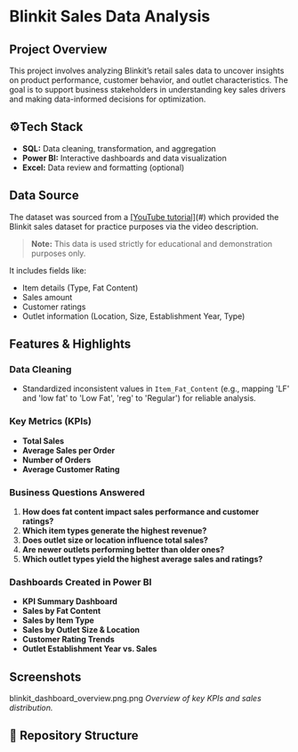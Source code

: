 # Blinkit Sales Data Analysis

## Project Overview
This project involves analyzing Blinkit’s retail sales data to uncover insights on product performance, customer behavior, and outlet characteristics. The goal is to support business stakeholders in understanding key sales drivers and making data-informed decisions for optimization.

## ⚙Tech Stack
- **SQL:** Data cleaning, transformation, and aggregation
- **Power BI:** Interactive dashboards and data visualization
- **Excel:** Data review and formatting (optional)

## Data Source
The dataset was sourced from a [[YouTube tutorial]](https://www.youtube.com/watch?v=phs0SLj86ek&t=9584s)(#) which provided the Blinkit sales dataset for practice purposes via the video description.

> **Note:** This data is used strictly for educational and demonstration purposes only.

It includes fields like:
- Item details (Type, Fat Content)
- Sales amount
- Customer ratings
- Outlet information (Location, Size, Establishment Year, Type)

## Features & Highlights

### Data Cleaning
- Standardized inconsistent values in `Item_Fat_Content` (e.g., mapping 'LF' and 'low fat' to 'Low Fat', 'reg' to 'Regular') for reliable analysis.

### Key Metrics (KPIs)
- **Total Sales**  
- **Average Sales per Order**  
- **Number of Orders**  
- **Average Customer Rating**

### Business Questions Answered
1. **How does fat content impact sales performance and customer ratings?**
2. **Which item types generate the highest revenue?**
3. **Does outlet size or location influence total sales?**
4. **Are newer outlets performing better than older ones?**
5. **Which outlet types yield the highest average sales and ratings?**

### Dashboards Created in Power BI
- **KPI Summary Dashboard**
- **Sales by Fat Content**
- **Sales by Item Type**
- **Sales by Outlet Size & Location**
- **Customer Rating Trends**
- **Outlet Establishment Year vs. Sales**

## Screenshots

blinkit_dashboard_overview.png.png 
*Overview of key KPIs and sales distribution.*

## 📁 Repository Structure

